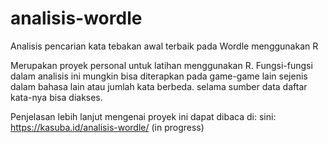 # analisis-wordle
Analisis pencarian kata tebakan awal terbaik pada Wordle menggunakan R

Merupakan proyek personal untuk latihan menggunakan R.
Fungsi-fungsi dalam analisis ini mungkin bisa diterapkan pada
game-game lain sejenis dalam bahasa lain atau jumlah kata berbeda.
selama sumber data daftar kata-nya bisa diakses.

Penjelasan lebih lanjut mengenai proyek ini dapat dibaca di:
sini: https://kasuba.id/analisis-wordle/ (in progress)

